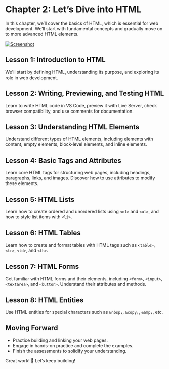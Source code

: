 # **Chapter 2: Let’s Dive into HTML**

In this chapter, we’ll cover the basics of HTML, which is essential for web development. We’ll start with fundamental concepts and gradually move on to more advanced HTML elements.

[![Screenshot](https://i.im.ge/2024/08/20/fiTyl1.Screenshot-from-2024-08-20-11-48-35.png)](https://im.ge/i/Screenshot-from-2024-08-20-11-48-35.fiTyl1)

## **Lesson 1: Introduction to HTML**

We'll start by defining HTML, understanding its purpose, and exploring its role in web development.

## **Lesson 2: Writing, Previewing, and Testing HTML**

Learn to write HTML code in VS Code, preview it with Live Server, check browser compatibility, and use comments for documentation.

## **Lesson 3: Understanding HTML Elements**

Understand different types of HTML elements, including elements with content, empty elements, block-level elements, and inline elements.

## **Lesson 4: Basic Tags and Attributes**

Learn core HTML tags for structuring web pages, including headings, paragraphs, links, and images. Discover how to use attributes to modify these elements.

## **Lesson 5: HTML Lists**

Learn how to create ordered and unordered lists using `<ol>` and `<ul>`, and how to style list items with `<li>`.

## **Lesson 6: HTML Tables**

Learn how to create and format tables with HTML tags such as `<table>`, `<tr>`, `<td>`, and `<th>`.

## **Lesson 7: HTML Forms**

Get familiar with HTML forms and their elements, including `<form>`, `<input>`, `<textarea>`, and `<button>`. Understand their attributes and methods.

## **Lesson 8: HTML Entities**

Use HTML entities for special characters such as `&nbsp;`, `&copy;`, `&amp;`, etc.

## **Moving Forward**

- Practice building and linking your web pages.
- Engage in hands-on practice and complete the examples.
- Finish the assessments to solidify your understanding.

Great work! 🚀 Let’s keep building!

<!--stackedit_data:
eyJoaXN0b3J5IjpbLTgzNjMxMTg5NSwtNDQ1NzcyNDkyLC0xNz
Y1ODEzNTYzXX0=
-->